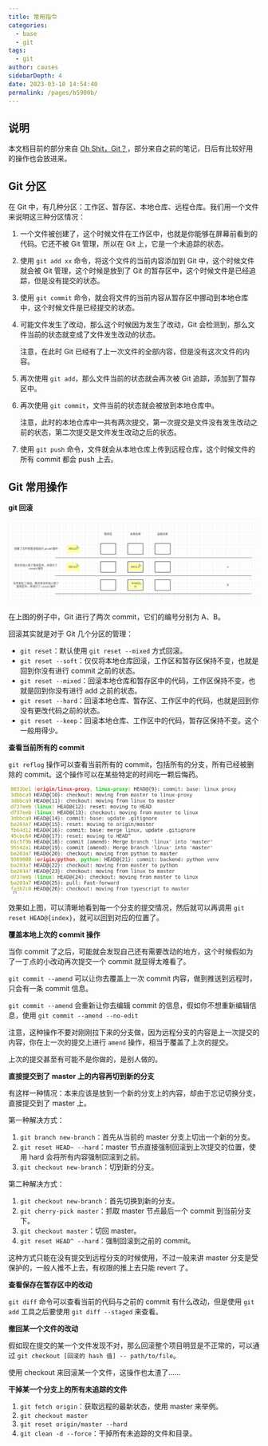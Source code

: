 ```yaml
---
title: 常用指令
categories: 
  - base
  - git
tags: 
  - git
author: causes
sidebarDepth: 4
date: 2023-03-10 14:54:40
permalink: /pages/b5900b/
---
```


## 说明

本文档目前的部分来自 [Oh Shit，Git？](https://ohshitgit.com/zh)，部分来自之前的笔记，日后有比较好用的操作也会放进来。

## Git 分区

在 Git 中，有几种分区：工作区、暂存区、本地仓库、远程仓库。我们用一个文件来说明这三种分区情况：

1. 一个文件被创建了，这个时候文件在工作区中，也就是你能够在屏幕前看到的代码。它还不被 Git 管理，所以在 Git 上，它是一个未追踪的状态。
1. 使用 `git add xx` 命令，将这个文件的当前内容添加到 Git 中，这个时候文件就会被 Git 管理，这个时候是放到了 Git 的暂存区中，这个时候文件是已经追踪，但是没有提交的状态。
1. 使用 `git commit` 命令，就会将文件的当前内容从暂存区中挪动到本地仓库中，这个时候文件是已经提交的状态。
1. 可能文件发生了改动，那么这个时候因为发生了改动，Git 会检测到，那么文件当前的状态就变成了文件发生改动的状态。

    注意，在此时 Git 已经有了上一次文件的全部内容，但是没有这次文件的内容。

1. 再次使用 `git add`，那么文件当前的状态就会再次被 Git 追踪，添加到了暂存区中。
1. 再次使用 `git commit`，文件当前的状态就会被放到本地仓库中。

    注意，此时的本地仓库中一共有两次提交，第一次提交是文件没有发生改动之前的状态，第二次提交是文件发生改动之后的状态。
1. 使用 `git push` 命令，文件就会从本地仓库上传到远程仓库，这个时候文件的所有 commit 都会 push 上去。

## Git 常用操作

**git 回滚**

![2021-08-20-11-41-02](./images/2021-08-20-11-41-02.png)

在上图的例子中，Git 进行了两次 commit，它们的编号分别为 A、B。

回滚其实就是对于 Git 几个分区的管理：

- `git reset`：默认使用 `git reset --mixed` 方式回滚。
- `git reset --soft`：仅仅将本地仓库回滚，工作区和暂存区保持不变，也就是回到你没有进行 commit 之前的状态。
- `git reset --mixed`：回滚本地仓库和暂存区中的代码，工作区保持不变，也就是回到你没有进行 add 之前的状态。
- `git reset --hard`：回滚本地仓库、暂存区、工作区中的代码，也就是回到你没有更改代码之前的状态。
- `git reset --keep`：回滚本地仓库、工作区中的代码，暂存区保持不变。这个一般用得少。


**查看当前所有的 commit**

`git reflog` 操作可以查看当前所有的 commit，包括所有的分支，所有已经被删除的 commit。这个操作可以在某些特定的时间吃一颗后悔药。

![](./images/2021-08-20-09-19-53.png)

效果如上图，可以清晰地看到每一个分支的提交情况，然后就可以再调用 `git reset HEAD@{index}`，就可以回到对应的位置了。

**覆盖本地上次的 commit 操作**

当你 commit 了之后，可能就会发现自己还有需要改动的地方，这个时候假如为了一丁点的小改动再次提交一个 commit 就显得太难看了。

`git commit --amend` 可以让你去覆盖上一次 commit 内容，做到推送到远程时，只会有一条 commit 信息。

`git commit --amend` 会重新让你去编辑 commit 的信息，假如你不想重新编辑信息，使用 `git commit --amend --no-edit`

注意，这种操作不要对刚刚拉下来的分支做，因为远程分支的内容是上一次提交的内容，你在上一次的提交上进行 `amend` 操作，相当于覆盖了上次的提交。

上次的提交甚至有可能不是你做的，是别人做的。

**直接提交到了 master 上的内容再切到新的分支**

有这样一种情况：本来应该是放到一个新的分支上的内容，却由于忘记切换分支，直接提交到了 master 上。

第一种解决方式：

1. `git branch new-branch`：首先从当前的 master 分支上切出一个新的分支。
1. `git reset HEAD~ --hard`：master 节点直接强制回滚到上次提交的位置，使用 hard 会将所有内容强制回滚到之前。
1. `git checkout new-branch`：切到新的分支。

第二种解决方式：

1. `git checkout new-branch`：首先切换到新的分支。
1. `git cherry-pick master`：抓取 master 节点最后一个 commit 到当前分支下。
1. `git checkout master`：切回 master。
1. `git reset HEAD^ --hard`：强制回滚到之前的 commit。

这种方式只能在没有提交到远程分支的时候使用，不过一般来讲 master 分支是受保护的，一般人推不上去，有权限的推上去只能 revert 了。

**查看保存在暂存区中的改动**

`git diff` 命令可以查看当前的代码与之前的 commit 有什么改动，但是使用 `git add` 工具之后要使用 `git diff --staged` 来查看。

**撤回某一个文件的改动**

假如现在提交的某一个文件发现不对，那么回滚整个项目明显是不正常的，可以通过 `git checkout [回滚的 hash 值] -- path/to/file`。

使用 checkout 来回滚某一个文件，这操作也太渣了……

**干掉某一个分支上的所有未追踪的文件**

1. `git fetch origin`：获取远程的最新状态，使用 master 来举例。
1. `git checkout master`
1. `git reset origin/master --hard`
1. `git clean -d --force`：干掉所有未追踪的文件和目录。
